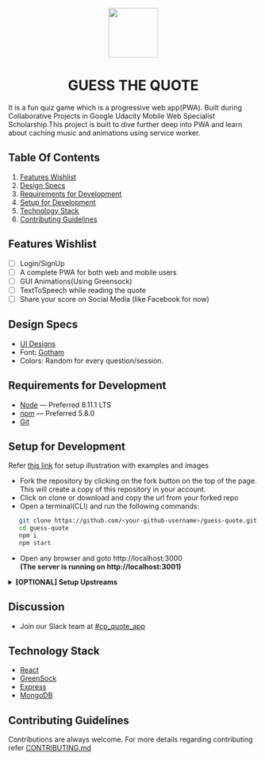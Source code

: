<p align="center"> <img height="100" src="https://raw.githubusercontent.com/twishasaraiya/GuessTheQuote/master/design-assets/icon.png"></p>
<h1 align="center">GUESS THE QUOTE</h1>

It is a fun quiz game which is a  progressive web app(PWA). Built during Collaborative Projects in Google Udacity Mobile Web Specialist Scholarship.This project is built to dive further deep into PWA and learn about caching music and animations using service worker.

## Table Of Contents

  1. [Features Wishlist](#features-wishlist)
  2. [Design Specs](#design-specs)
  3. [Requirements for Development](#requirements-for-development)
  4. [Setup for Development](#setup-for-development)
  5. [Technology Stack](#technology-stack)
  6. [Contributing Guidelines](#contributing-guidelines)

## Features Wishlist

- [ ] Login/SignUp
- [ ] A complete PWA for both web and mobile users
- [ ] GUI Animations(Using Greensock)
- [ ] TextToSpeech while reading the quote
- [ ] Share your score on Social Media (like Facebook for now)

## Design Specs

  * [UI Designs](https://github.com/VarunDevPro/gtq-designs)
  * Font: [Gotham](https://www.wfonts.com/font/gotham)
  * Colors: Random for every question/session.

## Requirements for Development

 - [Node](https://nodejs.org/en/) — Preferred 8.11.1 LTS
 - [npm](https://www.npmjs.com/get-npm) — Preferred 5.8.0
 - [Git](https://git-scm.com/)

## Setup for Development

 Refer [this link](https://codeburst.io/a-step-by-step-guide-to-making-your-first-github-contribution-5302260a2940) for setup illustration with examples and images
 - Fork the repository by clicking on the fork button on the top of the page. This will create a copy of this repository in your account.
 - Click on clone or download and copy the url from your forked repo
 - Open a terminal(CLI) and run the following commands:

 ```bash
    git clone https://github.com/<your-github-username>/guess-quote.git
    cd guess-quote
    npm i
    npm start
 ```
  - Open any browser and goto http://localhost:3000  
    **(The server is running on http://localhost:3001)**

<details>
<summary><strong> [OPTIONAL] Setup Upstreams</strong></summary>

**Note**: An upstream repository is the original UdacityMobileWebScholarship repository.

Once you have forked as directed in the previous section, you would not be following changes made here, in the original repository.

**What you can do is:**
 - cd to the directory of the forked repo you cloned above.
 - Run a command to add upstreams
 ```bash
  git remote add upstream https://github.com/UdacityMobileWebScholarship/guess-quote.git

  git fetch upstream
  git checkout -b upstream/master
  git pull upstream master

 ```
 **To return to your branch on your fork**
  - Run
   ```bash
   git checkout master
   ```

#### Next steps

You are all good to start contributing. You might however want to
make sure you periodically update the `origin/master` branch which is from your fork, with the content from `upstream/master` which is this repository's dev branch.

**Why?**
Because, Just before you submit Pull requests, or before you even change a feature, you **Need** to ensure you have all the latest changes from upstream.

This is a healthy habit to inculcate, and would ease out headaches later.

Also, Before you do the above , and begin coding something new, or modifying existing stuff, make sure you have **merged**.

the simplest is a fast forward merge

` git merge upstream/master`
But merges are complicated. Please do read official documentation on merge. Understand how they work. And then proceed to a PR.

</details>

## Discussion

 - Join our Slack team at [#cp_quote_app](https://mobilewebindiascholar.slack.com/messages/CA7486673/)

## Technology Stack

- [React](https://reactjs.org/)
- [GreenSock](https://greensock.com/)
- [Express](https://expressjs.com/)
- [MongoDB](https://www.mongodb.com/)

## Contributing Guidelines

Contributions are always welcome.
For more details regarding contributing refer [CONTRIBUTING.md](https://github.com/twishasaraiya/GuessTheQuote/blob/master/CONTRIBUTING.md)
